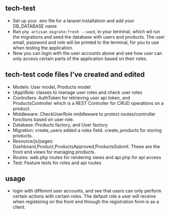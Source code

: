 ## tech-test

-   Set up your .env file for a laravel installatioin and add your DB_DATABASE name
-   Run `php artisan migrate:fresh --seed`, in your terminal, which wil run the migrations and seed the database with users and products. The user email, password and role will be printed to the terminal, for you to use when testing the application.
-   Now you can login with the user accounts above and see how user can only access certain parts of the application based on their roles.

## tech-test code files I've created and edited

-   Models: User model, Products model
-   \App\Role: classes to manage user roles and check user roles
-   Controllers: AuthToken for retrieving user api token, and ProductsController which is a REST Controller for CRUD operations on a product.
-   Middleware: CheckUserRole middleware to protect routes/controller functions based on user role.
-   Database: Products factory, and User factory
-   Migration: create_users added a roles field. create_products for storing products.
-   Resource/js/pages: Dashboard,Product,ProductsApproved,ProductsSubmit. These are the front end views for managing products.
-   Routes: web.php routes for rendering views and api.php for api access
-   Test: Feature tests for roles and api routes

## usage

-   login with different user accounts, and see that users can only perform certain actions with certain roles. The default role a user will receive when registering on the front end through the registration form is as a client.
